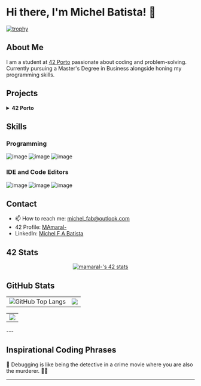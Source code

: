 # Hi there, I'm Michel Batista! 👋

[![trophy](https://github-profile-trophy.vercel.app/?username=micchelfab&column=-1&theme=gruvbox&no-bg=true&no-frame=true)](https://github.com/ryo-ma/github-profile-trophy)

## About Me

I am a student at [42 Porto](https://www.42porto.com/) passionate about coding and problem-solving. Currently pursuing a Master's Degree in Business alongside honing my programming skills.

## Projects

<details>
	<summary> <b>42 Porto</b></summary>
	<details>
		<summary> <b>Level 0</b></summary>
		- <a href="https://github.com/MicchelFAB/42Porto-lvl_0_libft">Libft</a>    
	</details>
	<details>
		<summary> <b>Level 1</b></summary>
		- ft_printf<!--<a href="https://github.com/MicchelFAB/42Porto_lvl_1_ft_printf>- ft_printf</a>--></br>
		- get_next_line<!--<a href="https://github.com/MicchelFAB/42Porto-lvl_1_get_next_line></a>--></br>
	</details>
	<details>
		<summary> <b>Level 2</b></summary>
		- push_swap<!--<a href="https://github.com/MicchelFAB/42Porto-lvl_2_push_swap></a>--></br>
		- so_long<!--<a href="https://github.com/MicchelFAB/42Porto-lvl_2_so_long></a>--></br>
		- minitalk<!--<a href="https://github.com/MicchelFAB/42Porto-lvl_2_minitalk></a>--></br>
	</details>
	<details>
		<summary> <b>Level 3</b></summary>
		- Philosophers<!--<a href="https://github.com/MicchelFAB/42Porto-lvl_3_philosophers></a>--></br>
		- minishell<!--<a href="https://github.com/MicchelFAB/42Porto-lvl_3_minishell></a>--></br>
	</details>
	<details>
		<summary> <b>Level 4</b></summary>
		- <a href="https://github.com/MicchelFAB/42Porto-lvl_4_netpractice">Netpractice </a></br>
		- <a href="https://github.com/MicchelFAB/42Porto-lvl_4_miniRT">MiniRT </a></br>
	</details>
</details>



## Skills

### Programming

![image](https://img.shields.io/badge/C-00599C?style=for-the-badge&logo=c&logoColor=white)
![image](https://img.shields.io/badge/C%2B%2B-00599C?style=for-the-badge&logo=c%2B%2B&logoColor=white)
![image](https://img.shields.io/badge/gnubash-4EAA25?style=for-the-badge&logo=gnubash&logoColor=white)

### IDE and Code Editors
![image](https://img.shields.io/badge/vscode-007ACC?style=for-the-badge&logo=visualstudiocode&logoColor=navy)
![image](https://img.shields.io/badge/sublime-FF9800?style=for-the-badge&logo=sublimetext&logoColor=white)
![image](https://img.shields.io/badge/notepad++-90E59A?style=for-the-badge&logo=notepadplusplus&logoColor=black)

<!--
![image](https://img.shields.io/badge/Rust-black?style=for-the-badge&logo=rust&logoColor=#E57324)
![image](https://img.shields.io/badge/Go-00ADD8?style=for-the-badge&logo=go&logoColor=white)
### Cloud & DevOps

![image](https://img.shields.io/badge/Amazon_AWS-FF9900?style=for-the-badge&logo=amazonaws&logoColor=white)
![image](https://img.shields.io/badge/Terraform-7B42BC?style=for-the-badge&logo=terraform&logoColor=white)
![image](https://img.shields.io/badge/Docker-2CA5E0?style=for-the-badge&logo=docker&logoColor=white)
![image](https://img.shields.io/badge/kubernetes-326ce5.svg?&style=for-the-badge&logo=kubernetes&logoColor=white)
-->
## Contact

- 📫  How to reach me: [michel_fab@outlook.com](mailto:michel_fab@outlook.com)
- 42 Profile: [MAmaral-](https://badge.mediaplus.ma/kettlebells/mamaral-?UM6P=off)
- LinkedIn: [Michel F A Batista](www.linkedin.com/in/michel-f-a-batista-9ab3092ab)

## 42 Stats

<p align="center">
	<a href="https://profile.intra.42.fr/users/mamaral-"><img src="https://badge.mediaplus.ma/darkgray/mamaral-" alt="mamaral-'s 42 stats" />
	</a>
</p>

## GitHub Stats
<table style="border: none;">
  <tr>
    <td style="border: none;">
      <img src="https://github-readme-stats.vercel.app/api?username=micchelfab&show_icons=true&hide_border=true&hide_title=true" alt="GitHub Top Langs" style="border: none;" />
    </td>
    <td style="border: none;">
      <img src="https://github-readme-stats.vercel.app/api/top-langs/?username=micchelfab&hide_border=true&include_all_commits=false&count_private=false&layout=compact" style="border: none;"/>
    </td>
</table>
<table style="border: none;" align="center" >
	<td style="border: none;">
      <img src="https://streak-stats.demolab.com?user=micchelfab&hide_border=true" style="border: none;"/>
    </td>
  </tr>
</table>
---

## Inspirational Coding Phrases

<p id="inspirational-phrase">🔧 Debugging is like being the detective in a crime movie where you are also the murderer. 🕵️‍♂️</p>

---
